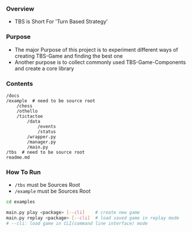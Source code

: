 ### Overview
+ TBS is Short For 'Turn Based Strategy'


### Purpose
+ The major Purpose of this project is to experiment different ways of creating TBS-Game and finding the best one
+ Another purpose is to collect commonly used TBS-Game-Components and create a core library


### Contents
    /docs
    /example  # need to be source root
        /chess
        /othello
        /tictactoe
            /data
                /events
                /status
            /wrapper.py
            /manager.py
            /main.py
    /tbs  # need to be source root
    readme.md


### How To Run

- `/tbs` must be Sources Root
- `/example` must be Sources Root

``` bash
cd examples

main.py play <package> [--cli]    # create new game
main.py replay <package> [--cli]  # load saved game in replay mode
# --cli: load game in CLI(command line interface) mode
```
